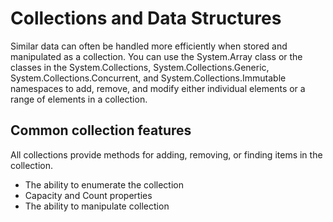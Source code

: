 # Collections and Data Structures
Similar data can often be handled more efficiently when stored and manipulated as a collection. You can use the System.Array class or the classes in the System.Collections, System.Collections.Generic, System.Collections.Concurrent, and System.Collections.Immutable namespaces to add, remove, and modify either individual elements or a range of elements in a collection.

## Common collection features
All collections provide methods for adding, removing, or finding items in the collection.

 - The ability to enumerate the collection
 - Capacity and Count properties
 - The ability to manipulate collection